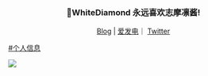 <h3 align="center">🎉WhiteDiamond 永远喜欢志摩凛酱!</h3>
<p align="center">
   <a target="_blank" href="https://www.yourworld.fun">Blog</a> |
   <a target="_blank" href="">爱发电</a>｜
   <a target="_blank" href="">Twitter
</p>

#个人信息

![](https://genshin-card.yourworld.fun/detail/rand/78721390.png)






